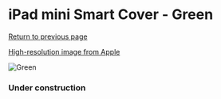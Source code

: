 # iPad mini Smart Cover - Green

[Return to previous page](/ipad_mini)

[High-resolution image from Apple](https://store.storeimages.cdn-apple.com/8756/as-images.apple.com/is/MGNQ2?wid=4500&hei=4500&fmt=png)

<div style="width: 384px"><img src="/everysource/MGNQ2.png" alt="Green"></div>

### Under construction
